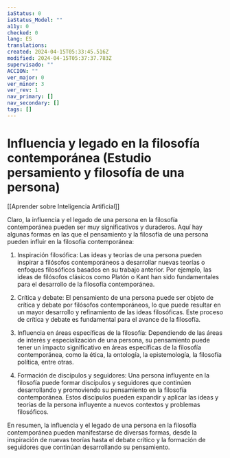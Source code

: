 ```yaml
---
iaStatus: 0
iaStatus_Model: ""
a11y: 0
checked: 0
lang: ES
translations: 
created: 2024-04-15T05:33:45.516Z
modified: 2024-04-15T05:37:37.783Z
supervisado: ""
ACCION: ""
ver_major: 0
ver_minor: 3
ver_rev: 1
nav_primary: []
nav_secondary: []
tags: []
---
```

# Influencia y legado en la filosofía contemporánea (Estudio persamiento y filosofía de una persona)

[[Aprender sobre Inteligencia Artificial]]

Claro, la influencia y el legado de una persona en la filosofía contemporánea pueden ser muy significativos y duraderos. Aquí hay algunas formas en las que el pensamiento y la filosofía de una persona pueden influir en la filosofía contemporánea:

1. Inspiración filosófica: Las ideas y teorías de una persona pueden inspirar a filósofos contemporáneos a desarrollar nuevas teorías o enfoques filosóficos basados en su trabajo anterior. Por ejemplo, las ideas de filósofos clásicos como Platón o Kant han sido fundamentales para el desarrollo de la filosofía contemporánea.

2. Crítica y debate: El pensamiento de una persona puede ser objeto de crítica y debate por filósofos contemporáneos, lo que puede resultar en un mayor desarrollo y refinamiento de las ideas filosóficas. Este proceso de crítica y debate es fundamental para el avance de la filosofía.

3. Influencia en áreas específicas de la filosofía: Dependiendo de las áreas de interés y especialización de una persona, su pensamiento puede tener un impacto significativo en áreas específicas de la filosofía contemporánea, como la ética, la ontología, la epistemología, la filosofía política, entre otras.

4. Formación de discípulos y seguidores: Una persona influyente en la filosofía puede formar discípulos y seguidores que continúen desarrollando y promoviendo su pensamiento en la filosofía contemporánea. Estos discípulos pueden expandir y aplicar las ideas y teorías de la persona influyente a nuevos contextos y problemas filosóficos.

En resumen, la influencia y el legado de una persona en la filosofía contemporánea pueden manifestarse de diversas formas, desde la inspiración de nuevas teorías hasta el debate crítico y la formación de seguidores que continúan desarrollando su pensamiento.
